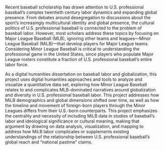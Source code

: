 Recent baseball scholarship has drawn attention to U.S. professional baseball’s complex twentieth century labor dynamics and expanding global presence. From debates around desegregation to discussions about the sport’s increasingly multicultural identity and global presence, the cultural politics of U.S. professional baseball is connected to the problem of baseball labor. However, most scholars address these topics by focusing on Major League Baseball (MLB), ignoring other teams and leagues—Minor League Baseball (MiLB)—that develop players for Major League teams. Considering Minor League Baseball is critical to understanding the professional game in the United States, since players who populate Major League rosters constitute a fraction of U.S. professional baseball’s entire labor force.

As a digital humanities dissertation on baseball labor and globalization, this project uses digital humanities approaches and tools to analyze and visualize a quantitative data set, exploring how Minor League Baseball relates to and complicates MLB-dominated narratives around globalization and diversity in U.S. professional baseball labor. This project addresses how MiLB demographics and global dimensions shifted over time, as well as how the timeline and movement of foreign-born players through the Minor Leagues differs from their U.S.-born counterparts. This project emphasizes the centrality and necessity of including MiLB data in studies of baseball’s labor and ideological significance or cultural meaning, making that argument by drawing on data analysis, visualization, and mapping to address how MiLB labor complicates or supplements existing understandings of the relationship between U.S. professional baseball’s global reach and “national pastime” claims.

